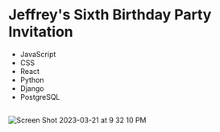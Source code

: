 # Jeffrey's Sixth Birthday Party Invitation

- JavaScript
- CSS
- React
- Python
- Django
- PostgreSQL

##
![Screen Shot 2023-03-21 at 9 32 10 PM](https://user-images.githubusercontent.com/97096664/226778137-a8bc4a09-b269-4a6e-b7ce-0434b0e1866a.png)
